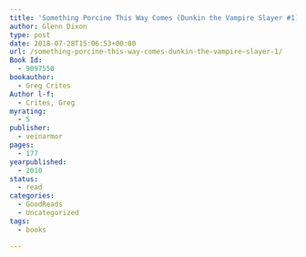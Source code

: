 ```yaml
---
title: 'Something Porcine This Way Comes (Dunkin the Vampire Slayer #1)'
author: Glenn Dixon
type: post
date: 2018-07-28T15:06:53+00:00
url: /something-porcine-this-way-comes-dunkin-the-vampire-slayer-1/
Book Id:
  - 9097550
bookauthor:
  - Greg Crites
Author l-f:
  - Crites, Greg
myrating:
  - 5
publisher:
  - veinarmor
pages:
  - 177
yearpublished:
  - 2010
status:
  - read
categories:
  - GoodReads
  - Uncategorized
tags:
  - books

---
```

